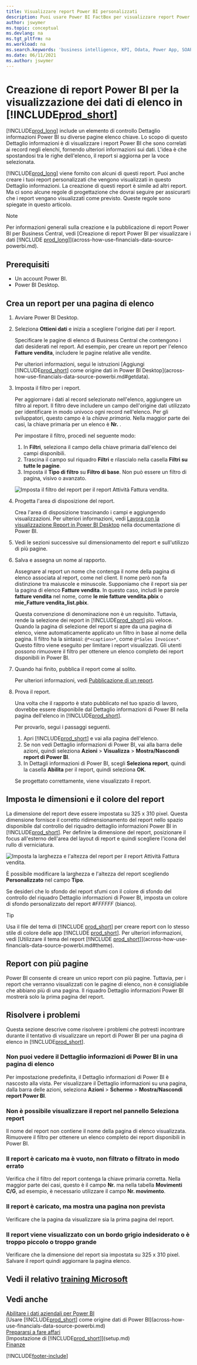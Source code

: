 ```yaml
---
title: Visualizzare report Power BI personalizzati
description: Puoi usare Power BI FactBox per visualizzare report Power BI e ottenere informazioni dettagliate sui dati dei record negli elenchi chiave.
author: jswymer
ms.topic: conceptual
ms.devlang: na
ms.tgt_pltfrm: na
ms.workload: na
ms.search.keywords: 'business intelligence, KPI, Odata, Power App, SOAP, analysis'
ms.date: 06/11/2021
ms.author: jswymer
---
```

# <a name="creating-power-bi-reports-for-displaying-list-data-in-" />Creazione di report Power BI per la visualizzazione dei dati di elenco in [!INCLUDE[prod_short](includes/prod_short.md)]

[!INCLUDE[prod_long](includes/prod_long.md)] include un elemento di controllo Dettaglio informazioni Power BI su diverse pagine elenco chiave. Lo scopo di questo Dettaglio informazioni è di visualizzare i report Power BI che sono correlati ai record negli elenchi, fornendo ulteriori informazioni sui dati. L'idea è che spostandosi tra le righe dell'elenco, il report si aggiorna per la voce selezionata.

[!INCLUDE[prod_long](includes/prod_long.md)] viene fornito con alcuni di questi report. Puoi anche creare i tuoi report personalizzati che vengono visualizzati in questo Dettaglio informazioni. La creazione di questi report è simile ad altri report. Ma ci sono alcune regole di progettazione che dovrai seguire per assicurarti che i report vengano visualizzati come previsto. Queste regole sono spiegate in questo articolo.

> [!NOTE]
> Per informazioni generali sulla creazione e la pubblicazione di report Power BI per Business Central, vedi [Creazione di report Power BI per visualizzare i dati [!INCLUDE [prod_long](includes/prod_long.md)]](across-how-use-financials-data-source-powerbi.md). 

## <a name="prerequisites" />Prerequisiti

- Un account Power BI.
- Power BI Desktop.

<!-- 
For more information about getting started, see [Use [!INCLUDE[prod_short](includes/prod_short.md)] as a Power BI Data Source](across-how-use-financials-data-source-powerbi.md).-->

## <a name="create-a-report-for-a-list-page" />Crea un report per una pagina di elenco

1. Avviare Power BI Desktop.
2. Seleziona **Ottieni dati** e inizia a scegliere l'origine dati per il report.

    Specificare le pagine di elenco di Business Central che contengono i dati desiderati nel report. Ad esempio, per creare un report per l'elenco **Fatture vendita**, includere le pagine relative alle vendite.

    Per ulteriori informazioni, segui le istruzioni [Aggiungi [!INCLUDE[prod_short](includes/prod_short.md)] come origine dati in Power BI Desktop](across-how-use-financials-data-source-powerbi.md#getdata).

3. Imposta il filtro per i report.

    Per aggiornare i dati al record selezionato nell'elenco, aggiungere un filtro al report. Il filtro deve includere un campo dell'origine dati utilizzato per identificare in modo univoco ogni record nell'elenco. Per gli sviluppatori, questo campo è la *chiave primaria*. Nella maggior parte dei casi, la chiave primaria per un elenco è **Nr.** .

    Per impostare il filtro, procedi nel seguente modo:

    1. In **Filtri**, seleziona il campo della chiave primaria dall'elenco dei campi disponibili.
    2. Trascina il campo sul riquadro **Filtri** e rilascialo nella casella **Filtri su tutte le pagine**.
    3. Imposta il **Tipo di filtro** su **Filtro di base**. Non può essere un filtro di pagina, visivo o avanzato.

    ![Imposta il filtro del report per il report Attività Fattura vendita.](./media/across-how-use-powerbi-reports-factbox/financials-powerbi-report-filter-v3.png)
4. Progetta l'area di disposizione del report.

    Crea l'area di disposizione trascinando i campi e aggiungendo visualizzazioni. Per ulteriori informazioni, vedi [Lavora con la visualizzazione Report in Power BI Desktop](/power-bi/create-reports/desktop-report-view) nella documentazione di Power BI.

5. Vedi le sezioni successive sul dimensionamento del report e sull'utilizzo di più pagine.

6. Salva e assegna un nome al rapporto.

    Assegnare al report un nome che contenga il nome della pagina di elenco associata al report, come nel client. Il nome però non fa distinzione tra maiuscole e minuscole. Supponiamo che il report sia per la pagina di elenco **Fatture vendita**. In questo caso, includi le parole **fatture vendita** nel nome, come **le mie fatture vendita.pbix** o **mie_Fatture vendita_list.pbix**.

    Questa convenzione di denominazione non è un requisito. Tuttavia, rende la selezione dei report in [!INCLUDE[prod_short](includes/prod_short.md)] più veloce. Quando la pagina di selezione del report si apre da una pagina di elenco, viene automaticamente applicato un filtro in base al nome della pagina. Il filtro ha la sintassi: `@*<caption>*`, come `@*Sales Invoices*`. Questo filtro viene eseguito per limitare i report visualizzati. Gli utenti possono rimuovere il filtro per ottenere un elenco completo dei report disponibili in Power BI.

7. Quando hai finito, pubblica il report come al solito.

    Per ulteriori informazioni, vedi [Pubblicazione di un report](across-how-use-financials-data-source-powerbi.md#publish-reports).

8. Prova il report.

    Una volta che il rapporto è stato pubblicato nel tuo spazio di lavoro, dovrebbe essere disponibile dal Dettaglio informazioni di Power BI nella pagina dell'elenco in [!INCLUDE[prod_short](includes/prod_short.md)].

    Per provarlo, segui i passaggi seguenti.

    1. Apri [!INCLUDE[prod_short](includes/prod_short.md)] e vai alla pagina dell'elenco.
    2. Se non vedi Dettaglio informazioni di Power BI, vai alla barra delle azioni, quindi seleziona **Azioni** > **Visualizza** > **Mostra/Nascondi report di Power BI**.
    3. In Dettagli informazioni di Power BI, scegli **Seleziona report**, quindi la casella **Abilita** per il report, quindi seleziona **OK**.

    Se progettato correttamente, viene visualizzato il report.  

## <a name="set-the-report-size-and-color" />Imposta le dimensioni e il colore del report

La dimensione del report deve essere impostata su 325 x 310 pixel. Questa dimensione fornisce il corretto ridimensionamento del report nello spazio disponibile dal controllo del riquadro dettaglio informazioni Power BI in [!INCLUDE[prod_short](includes/prod_short.md)]. Per definire la dimensione del report, posizionare il focus all'esterno dell'area del layout di report e quindi scegliere l'icona del rullo di verniciatura.

![Imposta la larghezza e l'altezza del report per il report Attività Fattura vendita.](./media/across-how-use-powerbi-reports-factbox/financials-powerbi-report-sizing-v3.png)

È possibile modificare la larghezza e l'altezza del report scegliendo **Personalizzato** nel campo **Tipo**.

Se desideri che lo sfondo del report sfumi con il colore di sfondo del controllo del riquadro Dettaglio informazioni di Power BI, imposta un colore di sfondo personalizzato del report *#FFFFFF* (bianco). 

> [!TIP]
> Usa il file del tema di [!INCLUDE [prod_short](includes/prod_short.md)] per creare report con lo stesso stile di colore delle app [!INCLUDE [prod_short](includes/prod_short.md)]. Per ulteriori informazioni, vedi [Utilizzare il tema del report [!INCLUDE [prod_short](includes/prod_short.md)]](across-how-use-financials-data-source-powerbi.md#theme).

## <a name="reports-with-multiple-pages" />Report con più pagine

Power BI consente di creare un unico report con più pagine. Tuttavia, per i report che verranno visualizzati con le pagine di elenco, non è consigliabile che abbiano più di una pagina. Il riquadro Dettaglio informazioni Power BI mostrerà solo la prima pagina del report.

## <a name="fixing-problems" />Risolvere i problemi

Questa sezione descrive come risolvere i problemi che potresti incontrare durante il tentativo di visualizzare un report di Power BI per una pagina di elenco in [!INCLUDE[prod_short](includes/prod_short.md)].  

### <a name="you-cant-see-the-power-bi-factbox-on-a-list-page" />Non puoi vedere il Dettaglio informazioni di Power BI in una pagina di elenco

Per impostazione predefinita, il Dettaglio informazioni di Power BI è nascosto alla vista. Per visualizzare il Dettaglio informazioni su una pagina, dalla barra delle azioni, seleziona **Azioni** > **Schermo** > **Mostra/Nascondi report Power BI**.

### <a name="you-cant-see-the-report-in-the-select-report-pane" />Non è possibile visualizzare il report nel pannello Seleziona report

Il nome del report non contiene il nome della pagina di elenco visualizzata. Rimuovere il filtro per ottenere un elenco completo dei report disponibili in Power BI.  

### <a name="report-is-loaded-but-blank-not-filtered-or-filtered-incorrectly" />Il report è caricato ma è vuoto, non filtrato o filtrato in modo errato

Verifica che il filtro del report contenga la chiave primaria corretta. Nella maggior parte dei casi, questo è il campo **Nr.** ma nella tabella **Movimenti C/G**, ad esempio, è necessario utilizzare il campo **Nr. movimento**.

### <a name="report-is-loaded-but-it-shows-a-page-you-didnt-expect" />Il report è caricato, ma mostra una pagina non prevista

Verificare che la pagina da visualizzare sia la prima pagina del report.  

### <a name="report-appears-with-an-unwanted-gray-boarder-or-its-too-small-or-too-large" />Il report viene visualizzato con un bordo grigio indesiderato o è troppo piccolo o troppo grande

Verificare che la dimensione del report sia impostata su 325 x 310 pixel. Salvare il report quindi aggiornare la pagina elenco.  

## <a name="see-related-microsoft-training" />Vedi il relativo [training Microsoft](/training/modules/configure-powerbi-excel-dynamics-365-business-central/index)

## <a name="see-also" />Vedi anche

[Abilitare i dati aziendali per Power BI](admin-powerbi.md)  
[Usare [!INCLUDE[prod_short](includes/prod_short.md)] come origine dati di Power BI](across-how-use-financials-data-source-powerbi.md)  
[Prepararsi a fare affari](ui-get-ready-business.md)  
[Impostazione di [!INCLUDE[prod_short](includes/prod_short.md)]](setup.md)  
[Finanze](finance.md)  


[!INCLUDE[footer-include](includes/footer-banner.md)]
